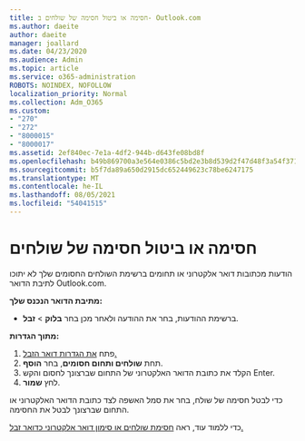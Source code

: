```yaml
---
title: חסימה או ביטול חסימה של שולחים ב- Outlook.com
ms.author: daeite
author: daeite
manager: joallard
ms.date: 04/23/2020
ms.audience: Admin
ms.topic: article
ms.service: o365-administration
ROBOTS: NOINDEX, NOFOLLOW
localization_priority: Normal
ms.collection: Adm_O365
ms.custom:
- "270"
- "272"
- "8000015"
- "8000017"
ms.assetid: 2ef840ec-7e1a-4df2-944b-d643fe08bd8f
ms.openlocfilehash: b49b869700a3e564e0386c5bd2e3b8d539d2f47d48f3a54f3718c770ccc9a0bd
ms.sourcegitcommit: b5f7da89a650d2915dc652449623c78be6247175
ms.translationtype: MT
ms.contentlocale: he-IL
ms.lasthandoff: 08/05/2021
ms.locfileid: "54041515"
---
```

# <a name="block-or-unblock-senders"></a>חסימה או ביטול חסימה של שולחים

הודעות מכתובות דואר אלקטרוני או תחומים ברשימת השולחים החסומים שלך לא יתוכו לתיבת הדואר Outlook.com.

**מתיבת הדואר הנכנס שלך:**

- ברשימת ההודעות, בחר את ההודעה ולאחר מכן בחר **בלוק**  >  **זבל**.

**מתוך הגדרות:**

1. פתח [את הגדרות דואר הזבל.](https://outlook.live.com/mail/options/mail/junkEmail)
2. תחת **שולחים ותחום חסומים**, בחר **הוסף**.
3. הקלד את כתובת הדואר האלקטרוני של התחום שברצונך לחסום והקש Enter.
4. לחץ **שמור**.

כדי לבטל חסימה של שולח, בחר את סמל האשפה לצד כתובת הדואר האלקטרוני או התחום שברצונך לבטל את החסימה.

כדי ללמוד עוד, ראה [חסימת שולחים או סימון דואר אלקטרוני כדואר זבל.](https://support.office.com/article/a3ece97b-82f8-4a5e-9ac3-e92fa6427ae4?wt.mc_id=Office_Outlook_com_Alchemy)